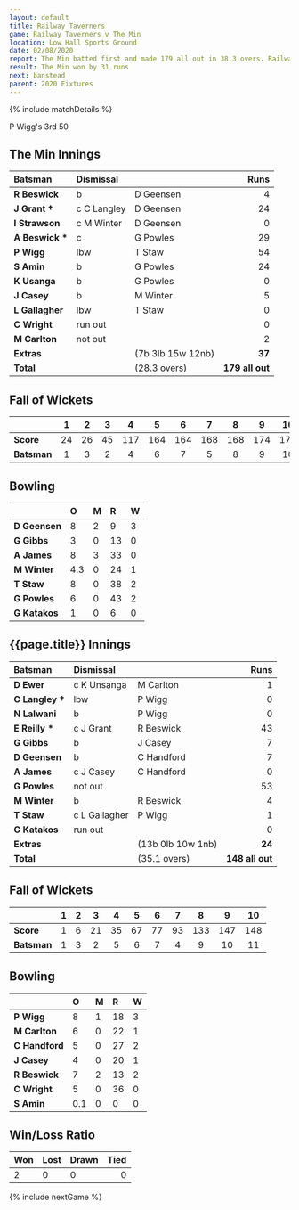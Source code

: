 ```yaml
---
layout: default
title: Railway Taverners
game: Railway Taverners v The Min
location: Low Hall Sports Ground
date: 02/08/2020
report: The Min batted first and made 179 all out in 38.3 overs. Railway Taverners made 148 all out in reply
result: The Min won by 31 runs
next: banstead
parent: 2020 Fixtures
---
```


{% include matchDetails %}

P Wigg's 3rd 50

## The Min Innings

| Batsman | Dismissal |  | Runs |
|:---|:---|---|---:|
| **R Beswick** | b | D Geensen | 4 |
| **J Grant &#8224;** | c C Langley | D Geensen | 24 |
| **I Strawson** | c M Winter | D Geensen | 0 |
| **A Beswick &#42;** | c | G Powles | 29 |
| **P Wigg** | lbw  | T Staw | 54 |
| **S Amin** | b | G Powles | 24 |
| **K Usanga** | b | G Powles | 0 |
| **J Casey** | b | M Winter | 5 |
| **L Gallagher** | lbw | T Staw | 0 |
| **C Wright** | run out |  | 0 |
| **M Carlton** | not out |  | 2 |
| **Extras** | | (7b 3lb 15w 12nb) | **37** |
| **Total** | | (28.3 overs) | **179 all out** |
 
## Fall of Wickets

| | 1 | 2 | 3 | 4 | 5 | 6 | 7 | 8 | 9 | 10 |
|---|:---:|:---:|:---:|:---:|:---:|:---:|:---:|:---:|:---:|:---:|
| **Score** | 24 | 26 | 45 | 117 | 164 | 164 | 168 | 168 | 174 | 179 |
| **Batsman** | 1 | 3 | 2 | 4 | 6 | 7 | 5 | 8 | 9 | 10 |

## Bowling

| | O | M | R | W |
|---|:---|:---|:---|:---|
| **D Geensen** | 8 | 2 | 9 | 3 |
| **G Gibbs** | 3 | 0 | 13 | 0 |
| **A James** | 8 | 3 | 33 | 0 |
| **M Winter** | 4.3 | 0 | 24 | 1 |
| **T Staw** | 8 | 0 | 38 | 2 |
| **G Powles** | 6 | 0 | 43 | 2 |
| **G Katakos** | 1 | 0 | 6 | 0 |

 ## {{page.title}} Innings

| Batsman | Dismissal |  | Runs |
|:---|:---|---|---:|
| **D Ewer** | c K Unsanga | M Carlton | 1 |
| **C Langley &#8224;** | lbw | P Wigg | 0 |
| **N Lalwani** | b | P Wigg | 0 |
| **E Reilly &#42;** | c J Grant | R Beswick | 43 |
| **G Gibbs** | b | J Casey | 7 |
| **D Geensen** | b | C Handford | 7 |
| **A James** | c J Casey | C Handford | 0 |
| **G Powles** | not out |   | 53 |
| **M Winter** | b | R Beswick | 4 |
| **T Staw** | c L Gallagher | P Wigg | 1 |
| **G Katakos** | run out |  | 0 |
| **Extras** | | (13b 0lb 10w 1nb) | **24** |
| **Total** | | (35.1 overs) | **148 all out** |

## Fall of Wickets

| | 1 | 2 | 3 | 4 | 5 | 6 | 7 | 8 | 9 | 10 |
|---|:---:|:---:|:---:|:---:|:---:|:---:|:---:|:---:|:---:|:---:|
| **Score** | 1 | 6 | 21 | 35 | 67 | 77 | 93 | 133 | 147 | 148 |
| **Batsman** | 1 | 3 | 2 | 5 | 6 | 7 | 4 | 9 | 10 | 11 |

## Bowling

| | O | M | R | W |
|---|:---|:---|:---|:---|
| **P Wigg** | 8 | 1 | 18 | 3 |
| **M Carlton** | 6 | 0 | 22 | 1 |
| **C Handford** | 5 | 0 | 27 | 2 |
| **J Casey** | 4 | 0 | 20 | 1 |
| **R Beswick** | 7 | 2 | 13 | 2 |
| **C Wright** | 5 | 0 | 36 | 0 |
| **S Amin** | 0.1 | 0 | 0 | 0 |

## Win/Loss Ratio

| Won | Lost | Drawn | Tied |
|:---|:---|:---|---:|
| 2 | 0 | 0 | 0 |

{% include nextGame %}